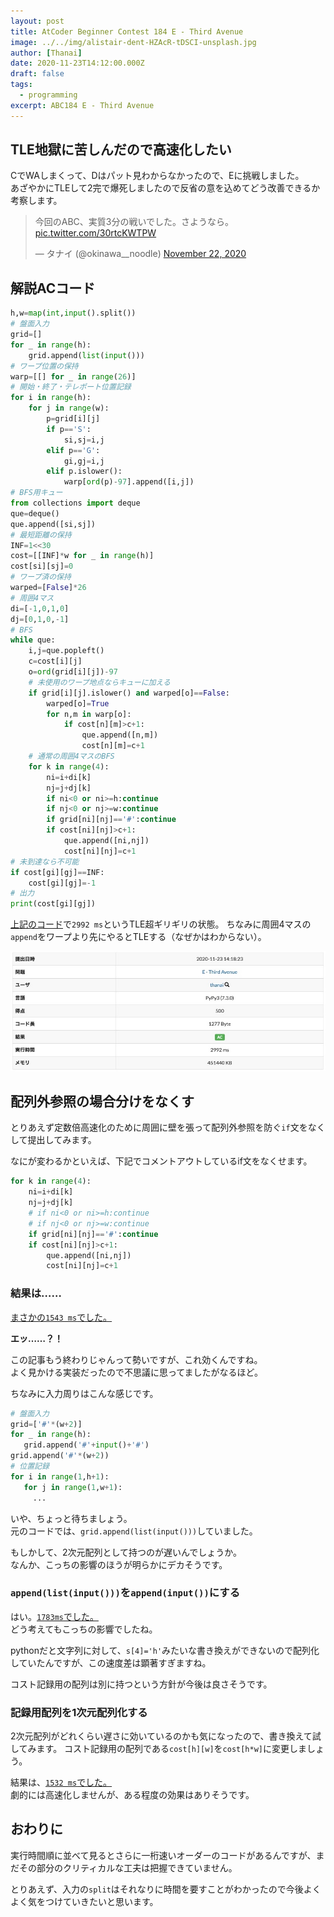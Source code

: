 ```yaml
---
layout: post
title: AtCoder Beginner Contest 184 E - Third Avenue
image: ../../img/alistair-dent-HZAcR-tDSCI-unsplash.jpg
author: [Thanai]
date: 2020-11-23T14:12:00.000Z
draft: false
tags:
  - programming
excerpt: ABC184 E - Third Avenue
---
```


<!-- prettier-ignore-start -->

## TLE地獄に苦しんだので高速化したい

CでWAしまくって、Dはパット見わからなかったので、Eに挑戦しました。  
あざやかにTLEして2完で爆死しましたので反省の意を込めてどう改善できるか考察します。

<blockquote class="twitter-tweet"><p lang="ja" dir="ltr">今回のABC、実質3分の戦いでした。さようなら。 <a href="https://t.co/30rtcKWTPW">pic.twitter.com/30rtcKWTPW</a></p>&mdash; タナイ (@okinawa__noodle) <a href="https://twitter.com/okinawa__noodle/status/1330508579560943617?ref_src=twsrc%5Etfw">November 22, 2020</a></blockquote>

## 解説ACコード

```py
h,w=map(int,input().split())
# 盤面入力
grid=[]
for _ in range(h):
    grid.append(list(input()))
# ワープ位置の保持
warp=[[] for _ in range(26)]
# 開始・終了・テレポート位置記録
for i in range(h):
    for j in range(w):
        p=grid[i][j]
        if p=='S':
            si,sj=i,j
        elif p=='G':
            gi,gj=i,j
        elif p.islower():
            warp[ord(p)-97].append([i,j])
# BFS用キュー
from collections import deque
que=deque()
que.append([si,sj])
# 最短距離の保持
INF=1<<30
cost=[[INF]*w for _ in range(h)]
cost[si][sj]=0
# ワープ済の保持
warped=[False]*26
# 周囲4マス
di=[-1,0,1,0]
dj=[0,1,0,-1]
# BFS
while que:
    i,j=que.popleft()
    c=cost[i][j]
    o=ord(grid[i][j])-97
    # 未使用のワープ地点ならキューに加える
    if grid[i][j].islower() and warped[o]==False:
        warped[o]=True
        for n,m in warp[o]:
            if cost[n][m]>c+1:
                que.append([n,m])
                cost[n][m]=c+1
    # 通常の周囲4マスのBFS
    for k in range(4):
        ni=i+di[k]
        nj=j+dj[k]
        if ni<0 or ni>=h:continue
        if nj<0 or nj>=w:continue
        if grid[ni][nj]=='#':continue
        if cost[ni][nj]>c+1:
            que.append([ni,nj])
            cost[ni][nj]=c+1
# 未到達なら不可能
if cost[gi][gj]==INF:
    cost[gi][gj]=-1
# 出力
print(cost[gi][gj])
```

[上記のコード](https://atcoder.jp/contests/abc184/submissions/18362614)で`2992 ms`というTLE超ギリギリの状態。
ちなみに周囲4マスの`append`をワープより先にやるとTLEする（なぜかはわからない）。

![img](../../img/2020/11/abc184_e_submission.jpg)

## 配列外参照の場合分けをなくす

とりあえず定数倍高速化のために周囲に壁を張って配列外参照を防ぐ`if`文をなくして提出してみます。

なにが変わるかといえば、下記でコメントアウトしているif文をなくせます。

```py
for k in range(4):
    ni=i+di[k]
    nj=j+dj[k]
    # if ni<0 or ni>=h:continue
    # if nj<0 or nj>=w:continue
    if grid[ni][nj]=='#':continue
    if cost[ni][nj]>c+1:
        que.append([ni,nj])
        cost[ni][nj]=c+1
```

### 結果は……

[まさかの`1543 ms`でした。](https://atcoder.jp/contests/abc184/submissions/18363587)

 **エッ……？！**

 この記事もう終わりじゃんって勢いですが、これ効くんですね。  
 よく見かける実装だったので不思議に思ってましたがなるほど。

 ちなみに入力周りはこんな感じです。

 ```py
 # 盤面入力
grid=['#'*(w+2)]
for _ in range(h):
    grid.append('#'+input()+'#')
grid.append('#'*(w+2))
# 位置記録
for i in range(1,h+1):
    for j in range(1,w+1):
      ...
```

いや、ちょっと待ちましょう。  
元のコードでは、`grid.append(list(input()))`していました。

もしかして、2次元配列として持つのが遅いんでしょうか。  
なんか、こっちの影響のほうが明らかにデカそうです。

### `append(list(input()))`を`append(input())`にする

はい。[`1783ms`でした。](https://atcoder.jp/contests/abc184/submissions/18363747)  
どう考えてもこっちの影響でしたね。

pythonだと文字列に対して、`s[4]='h'`みたいな書き換えができないので配列化していたんですが、この速度差は顕著すぎますね。

コスト記録用の配列は別に持つという方針が今後は良さそうです。

### 記録用配列を1次元配列化する

2次元配列がどれくらい遅さに効いているのかも気になったので、書き換えて試してみます。
コスト記録用の配列である`cost[h][w]`を`cost[h*w]`に変更しましょう。

結果は、[`1532 ms`でした。](https://atcoder.jp/contests/abc184/submissions/18363972)  
劇的には高速化しませんが、ある程度の効果はありそうです。

## おわりに

実行時間順に並べて見るとさらに一桁速いオーダーのコードがあるんですが、まだその部分のクリティカルな工夫は把握できていません。

とりあえず、入力の`split`はそれなりに時間を要すことがわかったので今後よくよく気をつけていきたいと思います。
<!-- prettier-ignore-end -->
